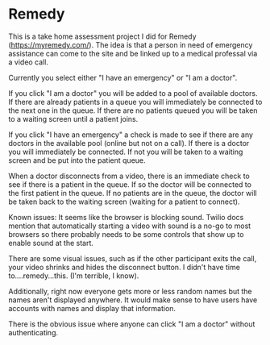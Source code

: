 # Remedy

This is a take home assessment project I did for Remedy (https://myremedy.com/). The idea is that a person in need of emergency assistance can come to the site and be linked up to a medical professal via a video call.

Currently you select either "I have an emergency" or "I am a doctor".

If you click "I am a doctor" you will be added to a pool of available doctors. If there are already patients in a queue you will immediately be connected
to the next one in the queue. If there are no patients queued you will be taken to a waiting screen until a patient joins.

If you click "I have an emergency" a check is made to see if there are any doctors in the available pool (online but not on a call). If there is a doctor 
you will immediately be connected. If not you will be taken to a waiting screen and be put into the patient queue.

When a doctor disconnects from a video, there is an immediate check to see if there is a patient in the queue. If so the doctor will be connected to the
first patient in the queue. If no patients are in the queue, the doctor will be taken back to the waiting screen (waiting for a patient to connect).

Known issues:
It seems like the browser is blocking sound. Twilio docs mention that automatically starting a video with sound is a no-go to most browsers so there probably
needs to be some controls that show up to enable sound at the start.

There are some visual issues, such as if the other participant exits the call, your video shrinks and hides the disconnect button. 
I didn't have time to....remedy...this. (I'm terrible, I know). 

Additionally, right now everyone gets more or less random names but the names aren't displayed anywhere. It would make sense to have users have accounts with names
and display that information. 

There is the obvious issue where anyone can click "I am a doctor" without authenticating.

